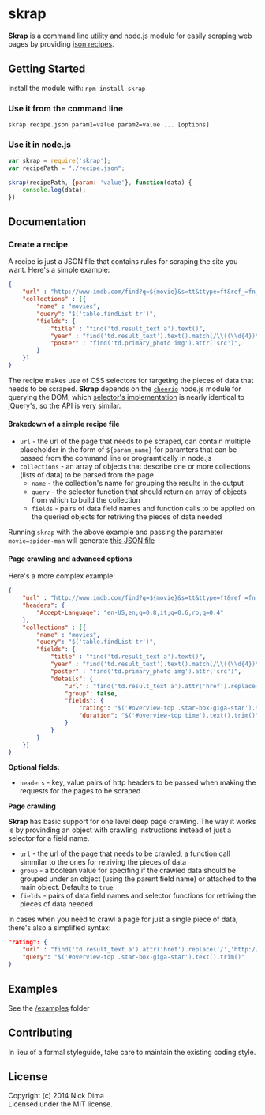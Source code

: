 # skrap

**Skrap** is a command line utility and node.js module for easily scraping web pages by providing [json recipes](#create-a-recipe).

## Getting Started
Install the module with: `npm install skrap`

### Use it from the command line

    skrap recipe.json param1=value param2=value ... [options]

### Use it in node.js

```javascript
var skrap = require('skrap');
var recipePath = "./recipe.json";

skrap(recipePath, {param: 'value'}, function(data) {
  	console.log(data);
})
```

## Documentation

### Create a recipe
A recipe is just a JSON file that contains rules for scraping the site you want. Here's a simple example:

```json
{
    "url" : "http://www.imdb.com/find?q=${movie}&s=tt&ttype=ft&ref_=fn_ft",
    "collections" : [{
        "name" : "movies",
        "query": "$('table.findList tr')",
        "fields": {
            "title" : "find('td.result_text a').text()",
            "year" : "find('td.result_text').text().match(/\\((\\d{4})\\)/)[1]",
            "poster" : "find('td.primary_photo img').attr('src')",
        }
    }]
}
```

The recipe makes use of CSS selectors for targeting the pieces of data that needs to be scraped. **Skrap** depends on the [`cheerio`](https://github.com/MatthewMueller/cheerio) node.js module for querying the DOM, which [selector's implementation](https://github.com/MatthewMueller/cheerio#selectors) is nearly identical to jQuery's, so the API is very similar.

#### Brakedown of a simple recipe file

* `url` - the url of the page that needs to pe scraped, can contain multiple placeholder in the form of `${param_name}` for paramters that can be passed from the command line or programtically in node.js
* `collections` - an array of objects that describe one or more collections (lists of data) to be parsed from the page
    - `name` - the collection's name for grouping the results in the output
    - `query` - the selector function that should return an array of objects from which to build the collection
    - `fields` - pairs of data field names and function calls to be applied on the queried objects for retriving the pieces of data needed

Running `skrap` with the above example and passing the parameter `movie=spider-man` will generate [this JSON file](https://gist.github.com/nickdima/8898038)

#### Page crawling and advanced options

Here's a more complex example:

```json
{
    "url" : "http://www.imdb.com/find?q=${movie}&s=tt&ttype=ft&ref_=fn_ft",
    "headers": {
        "Accept-Language": "en-US,en;q=0.8,it;q=0.6,ro;q=0.4"
    },
    "collections" : [{
        "name" : "movies",
        "query": "$('table.findList tr')",
        "fields": {
            "title" : "find('td.result_text a').text()",
            "year" : "find('td.result_text').text().match(/\\((\\d{4})\\)/)[1]",
            "poster" : "find('td.primary_photo img').attr('src')",
            "details": {
                "url" : "find('td.result_text a').attr('href').replace('/','http://www.imdb.com/')",
                "group": false,
                "fields": {
                    "rating": "$('#overview-top .star-box-giga-star').text().trim()",
                    "duration": "$('#overview-top time').text().trim()"             
                }
            }
        }
    }]
}
```

**Optional fields:**

* `headers` - key, value pairs of http headers to be passed when making the requests for the pages to be scraped

**Page crawling**

**Skrap** has basic support for one level deep page crawling. The way it works is by provinding an object with crawling instructions instead of just a selector for a field name.
* `url` - the url of the page that needs to be crawled, a function call simmilar to the ones for retriving the pieces of data
* `group` - a boolean value for specifing if the crawled data should be grouped under an object (using the parent field name) or attached to the main object. Defaults to `true`
* `fields` - pairs of data field names and selector functions for retriving the pieces of data needed

In cases when you need to crawl a page for just a single piece of data, there's also a simplified syntax:

```json
"rating": {
    "url" : "find('td.result_text a').attr('href').replace('/','http://www.imdb.com/')",
    "query": "$('#overview-top .star-box-giga-star').text().trim()"
}
```

## Examples
See the [/examples](https://github.com/nickdima/skrap/tree/master/examples) folder

## Contributing
In lieu of a formal styleguide, take care to maintain the existing coding style.

## License
Copyright (c) 2014 Nick Dima  
Licensed under the MIT license.
